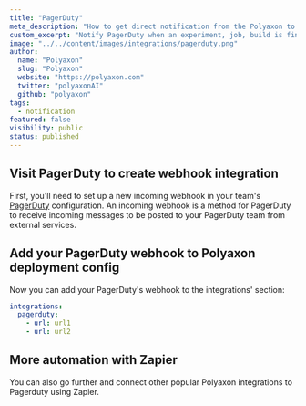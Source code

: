 ```yaml
---
title: "PagerDuty"
meta_description: "How to get direct notification from the Polyaxon to your PagerDuty channels."
custom_excerpt: "Notify PagerDuty when an experiment, job, build is finished so everyone that your team stays in sync."
image: "../../content/images/integrations/pagerduty.png"
author:
  name: "Polyaxon"
  slug: "Polyaxon"
  website: "https://polyaxon.com"
  twitter: "polyaxonAI"
  github: "polyaxon"
tags: 
  - notification
featured: false
visibility: public
status: published
---
```


## Visit PagerDuty to create webhook integration

First, you'll need to set up a new incoming webhook in your team's [PagerDuty](https://support.pagerduty.com/docs/webhooks) configuration. 
An incoming webhook is a method for PagerDuty to receive incoming messages to be posted to your PagerDuty team from external services.

## Add your PagerDuty webhook to Polyaxon deployment config

Now you can add your PagerDuty's webhook to the integrations' section:

```yaml
integrations:
  pagerduty:
    - url: url1
    - url: url2
```

## More automation with Zapier

You can also go further and connect other popular Polyaxon integrations to Pagerduty using Zapier.
